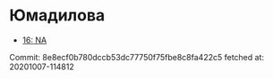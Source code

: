 # Юмадилова
- [16: NA](16.md)

Commit: 8e8ecf0b780dccb53dc77750f75fbe8c8fa422c5
 fetched at: 20201007-114812
